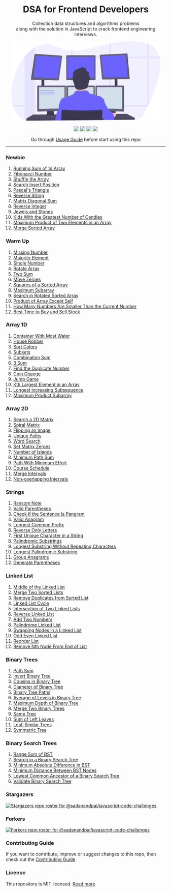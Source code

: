 <div align="center">
  <h1>DSA for Frontend Developers</h1>
  <p>Collection data structures and algorithms problems<br> along with the solution in JavaScript to crack frontend engineering interviews.</p>
  <img src="./programmer.svg" height="250px" />
  <p>
      <a name="stars"><img src="https://img.shields.io/github/stars/sadanandpai/dsa-for-fe-devs?style=for-the-badge"></a>
      <a name="forks"><img src="https://img.shields.io/github/forks/sadanandpai/dsa-for-fe-devs?logoColor=green&style=for-the-badge"></a>
      <a name="madeWith"><img src="https://img.shields.io/badge/Made%20with-JavaScript-1f425f.svg?style=for-the-badge"></a>
      <a name="license"><img src="https://img.shields.io/github/license/sadanandpai/dsa-for-fe-devs?style=for-the-badge"></a>
  </p>
  
  Go through [Usage Guide](./problems/USAGE_GUIDE.md) before start using this repo
</div>

---

### Newbie

1. [Running Sum of 1d Array](./problems/newbie.md#Q1)
1. [Fibonacci Number](./problems/newbie.md#Q2)
1. [Shuffle the Array](./problems/newbie.md#Q3)
1. [Search Insert Position](./problems/newbie.md#Q4)
1. [Pascal's Triangle](./problems/newbie.md#Q5)
1. [Reverse String](./problems/newbie.md#Q6)
1. [Matrix Diagonal Sum](./problems/newbie.md#Q7)
1. [Reverse Integer](./problems/newbie.md#Q8)
1. [Jewels and Stones](./problems/newbie.md#Q9)
1. [Kids With the Greatest Number of Candies](./problems/newbie.md#Q10)
1. [Maximum Product of Two Elements in an Array](./problems/newbie.md#Q11)
1. [Merge Sorted Array](./problems/newbie.md#Q12)

### Warm Up

1. [Missing Number](./problems/warmup.md#Q1)
1. [Majority Element](./problems/warmup.md#Q2)
1. [Single Number](./problems/warmup.md#Q3)
1. [Rotate Array](./problems/warmup.md#Q4)
1. [Two Sum](./problems/warmup.md#Q5)
1. [Move Zeroes](./problems/warmup.md#Q6)
1. [Squares of a Sorted Array](./problems/warmup.md#Q7)
1. [Maximum Subarray](./problems/warmup.md#Q8)
1. [Search in Rotated Sorted Array](https://leetcode.com/problems/search-in-rotated-sorted-array)
1. [Product of Array Except Self](https://leetcode.com/problems/product-of-array-except-self)
1. [How Many Numbers Are Smaller Than the Current Number](./problems/warmup.md#Q11)
1. [Best Time to Buy and Sell Stock](./problems/warmup.md#Q12)

### Array 1D

1. [Container With Most Water](https://leetcode.com/problems/container-with-most-water)
1. [House Robber](https://leetcode.com/problems/house-robber)
1. [Sort Colors](https://leetcode.com/problems/sort-colors/)
1. [Subsets](https://leetcode.com/problems/subsets)
1. [Combination Sum](https://leetcode.com/problems/combination-sum)
1. [3 Sum](https://leetcode.com/problems/3sum)
1. [Find the Duplicate Number](https://leetcode.com/problems/find-the-duplicate-number)
1. [Coin Change](https://leetcode.com/problems/coin-change)
1. [Jump Game](https://leetcode.com/problems/jump-game)
1. [Kth Largest Element in an Array](https://leetcode.com/problems/kth-largest-element-in-an-array)
1. [Longest Increasing Subsequence](https://leetcode.com/problems/longest-increasing-subsequence)
1. [Maximum Product Subarray](https://leetcode.com/problems/maximum-product-subarray)

### Array 2D

1. [Search a 2D Matrix](https://leetcode.com/problems/search-a-2d-matrix)
1. [Spiral Matrix](https://leetcode.com/problems/spiral-matrix)
1. [Flipping an Image](https://leetcode.com/problems/flipping-an-image)
1. [Unique Paths](./problems/arrays2.md#Q7)
1. [Word Search](https://leetcode.com/problems/word-search)
1. [Set Matrix Zeroes](https://leetcode.com/problems/set-matrix-zeroes)
1. [Number of Islands](https://leetcode.com/problems/number-of-islands)
1. [Minimum Path Sum](https://leetcode.com/problems/minimum-path-sum)
1. [Path With Minimum Effort](https://leetcode.com/problems/path-with-minimum-effort)
1. [Course Schedule](https://leetcode.com/problems/course-schedule)
1. [Merge Intervals](https://leetcode.com/problems/merge-intervals)
1. [Non-overlapping Intervals](https://leetcode.com/problems/non-overlapping-intervals)

### Strings

1. [Ransom Note](https://leetcode.com/problems/ransom-note)
1. [Valid Parentheses](https://leetcode.com/problems/valid-parentheses)
1. [Check if the Sentence Is Pangram](https://leetcode.com/problems/check-if-the-sentence-is-pangram)
1. [Valid Anagram](https://leetcode.com/problems/valid-anagram)
1. [Longest Common Prefix](https://leetcode.com/problems/longest-common-prefix)
1. [Reverse Only Letters](https://leetcode.com/problems/reverse-only-letters)
1. [First Unique Character in a String](https://leetcode.com/problems/first-unique-character-in-a-string)
1. [Palindromic Substrings](https://leetcode.com/problems/palindromic-substrings)
1. [Longest Substring Without Repeating Characters](https://leetcode.com/problems/longest-substring-without-repeating-characters)
1. [Longest Palindromic Substring](https://leetcode.com/problems/longest-palindromic-substring)
1. [Group Anagrams](https://leetcode.com/problems/group-anagrams)
1. [Generate Parentheses](https://leetcode.com/problems/generate-parentheses)

### Linked List

1. [Middle of the Linked List](https://leetcode.com/problems/middle-of-the-linked-list/)
1. [Merge Two Sorted Lists](https://leetcode.com/problems/merge-two-sorted-lists/)
1. [Remove Duplicates from Sorted List](https://leetcode.com/problems/remove-duplicates-from-sorted-list/)
1. [Linked List Cycle](https://leetcode.com/problems/linked-list-cycle/)
1. [Intersection of Two Linked Lists](https://leetcode.com/problems/intersection-of-two-linked-lists/)
1. [Reverse Linked List](https://leetcode.com/problems/reverse-linked-list/)
1. [Add Two Numbers](https://leetcode.com/problems/add-two-numbers/)
1. [Palindrome Linked List](https://leetcode.com/problems/palindrome-linked-list/)
1. [Swapping Nodes in a Linked List](https://leetcode.com/problems/swapping-nodes-in-a-linked-list/)
1. [Odd Even Linked List](https://leetcode.com/problems/odd-even-linked-list/)
1. [Reorder List](https://leetcode.com/problems/reorder-list/)
1. [Remove Nth Node From End of List](https://leetcode.com/problems/remove-nth-node-from-end-of-list/)

### Binary Trees

1. [Path Sum](https://leetcode.com/problems/path-sum)
1. [Invert Binary Tree](https://leetcode.com/problems/invert-binary-tree)
1. [Cousins in Binary Tree](https://leetcode.com/problems/cousins-in-binary-tree)
1. [Diameter of Binary Tree](https://leetcode.com/problems/diameter-of-binary-tree)
1. [Binary Tree Paths](https://leetcode.com/problems/binary-tree-paths)
1. [Average of Levels in Binary Tree](https://leetcode.com/problems/average-of-levels-in-binary-tree)
1. [Maximum Depth of Binary Tree](https://leetcode.com/problems/maximum-depth-of-binary-tree)
1. [Merge Two Binary Trees](https://leetcode.com/problems/merge-two-binary-trees)
1. [Same Tree](https://leetcode.com/problems/same-tree)
1. [Sum of Left Leaves](https://leetcode.com/problems/sum-of-left-leaves)
1. [Leaf-Similar Trees](https://leetcode.com/problems/leaf-similar-trees)
1. [Symmetric Tree](https://leetcode.com/problems/symmetric-tree)

### Binary Search Trees

1. [Range Sum of BST](https://leetcode.com/problems/range-sum-of-bst)
1. [Search in a Binary Search Tree](https://leetcode.com/problems/search-in-a-binary-search-tree)
1. [Minimum Absolute Difference in BST](https://leetcode.com/problems/minimum-absolute-difference-in-bst)
1. [Minimum Distance Between BST Nodes](https://leetcode.com/problems/minimum-distance-between-bst-nodes)
1. [Lowest Common Ancestor of a Binary Search Tree](https://leetcode.com/problems/lowest-common-ancestor-of-a-binary-search-tree/)
1. [Validate Binary Search Tree](https://leetcode.com/problems/validate-binary-search-tree/)

### Stargazers

[![Stargazers repo roster for @sadanandpai/javascript-code-challenges](https://reporoster.com/stars/sadanandpai/dsa-for-fe-devs)](https://github.com/sadanandpai/dsa-for-fe-devs/stargazers)

### Forkers

[![Forkers repo roster for @sadanandpai/javascript-code-challenges](https://reporoster.com/forks/sadanandpai/dsa-for-fe-devs)](https://github.com/sadanandpai/dsa-for-fe-devs/network/members)

### Contributing Guide

If you want to contribute, improve or suggest changes to this repo, then check out the [Contributing Guide](./problems/contributing.md)

### License

This repository is MIT licensed. [Read more](./LICENSE)
